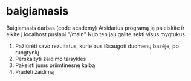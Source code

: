 # baigiamasis
Baigiamasis darbas (code academy)
Atsidarius programą ją paleiskite ir eikite į localhost puslapį "/main"
Nuo ten jau galite sekti visus mygtukus
  1. Pažiūrėti savo rezultatus, kurie bus išsaugoti duomenų bazėje, po rungtynių
  2. Perskaityti žaidimo taisykles
  3. Pakeisti jums priimtinesnę kalbą
  4. Pradėti žaidimą
